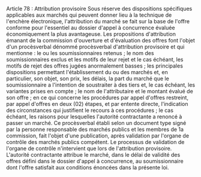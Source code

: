 Article 78 : Attribution provisoire
Sous réserve des dispositions spécifiques applicables aux marchés qui
peuvent donner lieu à la technique de l'enchère électronique,
l'attribution du marché se fait sur la base de l'offre conforme pour
l'essentiel au dossier d'appel à concurrence évaluée économiquement la
plus avantageuse.
Les propositions d'attribution émanant de la commission d'ouverture et
d'évaluation des offres font l'objet d'un procèsverbal dénommé
procèsverbal d'attribution provisoire et qui mentionne :
le ou les soumissionnaires retenus ;
le nom des soumissionnaires exclus et les motifs de leur rejet et le
cas échéant, les motifs de rejet des offres jugées anormalement basses
;
les principales dispositions permettant l'établissement du ou des
marchés et, en particulier, son objet, son prix, les délais, la part
du marché que le soumissionnaire a l'intention de soustraiter à des
tiers et, le cas échéant, les variantes prises en compte ;
le nom de l'attributaire et le montant évalué de son offre ;
en ce qui concerne les procédures par appel d'offres restreint, par
appel d'offres en deux (02) étapes, et par entente directe,
l'indication des circonstances qui justifient le recours à ces
procédures ;
le cas échéant, les raisons pour lesquelles l'autorité contractante a
renoncé à passer un marché.
Ce procèsverbal établi selon un document type signé par la personne
responsable des marchés publics et les membres de 1a commission, fait
l'objet d'une publication, après validation par l'organe de contrôle
des marchés publics compétent.
Le processus de validation de l'organe de contrôle n'intervient que
lors de l'attribution provisoire.
L'autorité contractante attribue le marché, dans le délai de validité
des offres défini dans le dossier d'appel à concurrence, au
soumissionnaire dont l'offre satisfait aux conditions énoncées dans la
présente loi.